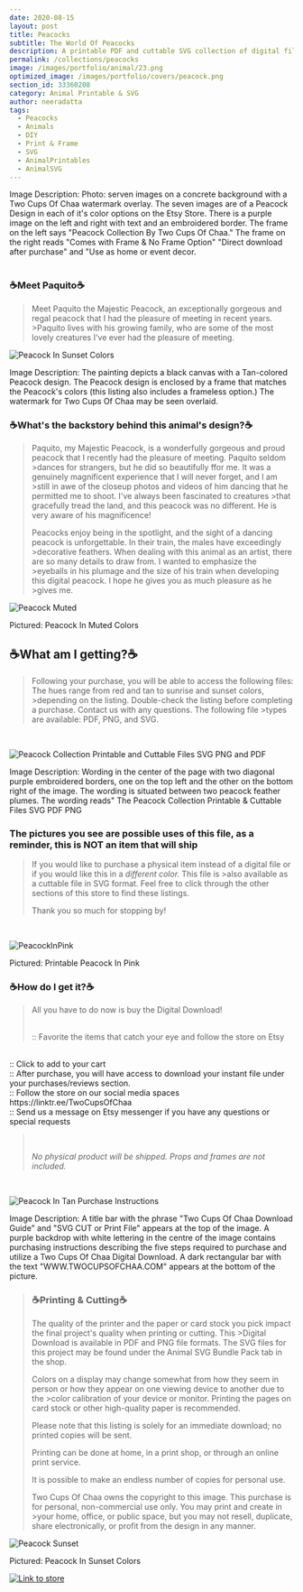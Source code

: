 ```yaml
---
date: 2020-08-15
layout: post
title: Peacocks
subtitle: The World Of Peacocks 
description: A printable PDF and cuttable SVG collection of digital files
permalink: /collections/peacocks
image: /images/portfolio/animal/23.png
optimized_image: /images/portfolio/covers/peacock.png
section_id: 33360208
category: Animal Printable & SVG
author: neeradatta
tags:
  - Peacocks
  - Animals
  - DIY
  - Print & Frame
  - SVG
  - AnimalPrintables
  - AnimalSVG
---
```


Image Description: Photo: serven images on a concrete background with a Two Cups Of Chaa watermark overlay. The seven images are of a Peacock Design in each of it's color options on the Etsy Store. There is a purple image on the left and right with text and an embroidered border. The frame on the left says "Peacock Collection By Two Cups Of Chaa." The frame on the right reads "Comes with Frame & No Frame Option" "Direct download after purchase" and "Use as home or event decor.
<br/>
<br/>

### ☕Meet Paquito☕
>Meet Paquito the Majestic Peacock, an exceptionally gorgeous and regal peacock that I had the pleasure of meeting in recent years. >Paquito lives with his growing family, who are some of the most lovely creatures I've ever had the pleasure of meeting.
>

![Peacock In Sunset Colors](https://i.etsystatic.com/21226651/r/il/410e9e/3656434083/il_794xN.3656434083_s6ep.jpg)

Image Description: The painting depicts a black canvas with a Tan-colored Peacock design. The Peacock design is enclosed by a frame that matches the Peacock's colors (this listing also includes a frameless option.) The watermark for Two Cups Of Chaa may be seen overlaid.
<br/>

### ☕What's the backstory behind this animal's design?☕
>Paquito, my Majestic Peacock, is a wonderfully gorgeous and proud peacock that I recently had the pleasure of meeting. Paquito seldom >dances for strangers, but he did so beautifully ffor me. It was a genuinely magnificent experience that I will never forget, and I am >still in awe of the closeup photos and videos of him dancing that he permitted me to shoot. I've always been fascinated to creatures >that gracefully tread the land, and this peacock was no different. He is very aware of his magnificence!
>
>Peacocks enjoy being in the spotlight, and the sight of a dancing peacock is unforgettable. In their train, the males have exceedingly >decorative feathers. When dealing with this animal as an artist, there are so many details to draw from. I wanted to emphasize the >eyeballs in his plumage and the size of his train when developing this digital peacock. I hope he gives you as much pleasure as he >gives me.
>
![Peacock Muted](https://i.etsystatic.com/21226651/r/il/45ee65/3624837080/il_794xN.3624837080_oi8g.jpg)

Pictured: Peacock In Muted Colors

## ☕What am I getting?☕
>Following your purchase, you will be able to access the following files: The hues range from red and tan to sunrise and sunset colors, >depending on the listing. Double-check the listing before completing a purchase. Contact us with any questions. The following file >types are available: PDF, PNG, and SVG.
<br/>

![Peacock Collection Printable and Cuttable Files SVG PNG and PDF](https://i.etsystatic.com/21226651/r/il/1a2da5/3672472909/il_794xN.3672472909_dy32.jpg)

Image Description: Wording in the center of the page with two diagonal purple embroidered borders, one on the top left and the other on the bottom right of the image. The wording is situated between two peacock feather plumes. The wording reads" The Peacock Collection Printable & Cuttable Files SVG  PDF  PNG

### The pictures you see are possible uses of this file, as a reminder, this is NOT an item that will ship
>If you would like to purchase a physical item instead of a digital file or if you would like this in a *different color.* This file is >also available as a cuttable file in SVG format. Feel free to click through the other sections of this store to find these listings.
>
>Thank you so much for stopping by!
<br/>

![PeacockInPink](https://i.etsystatic.com/21226651/r/il/ecc627/3653790303/il_794xN.3653790303_iha0.jpg)

Pictured: Printable Peacock In Pink

### ☕How do I get it?☕
>All you have to do now is buy the Digital Download!
>
> <br/>
> :: Favorite the items that catch your eye and follow the store on Etsy
<br/>
:: Click to add to your cart
<br/>
:: After purchase, you will have access to download your instant file under your purchases/reviews section. 
<br/>
:: Follow the store on our social media spaces https://linktr.ee/TwoCupsOfChaa
<br/>
:: Send us a message on Etsy messenger if you have any questions or special requests 

> <br/> 
>
>
>*No physical product will be shipped. Props and frames are not included.*
>

<br/>

![Peacock In Tan Purchase Instructions](https://i.etsystatic.com/21226651/r/il/ed5b57/2577651050/il_794xN.2577651050_rsvk.jpg)

Image Description: A title bar with the phrase "Two Cups Of Chaa Download Guide" and "SVG CUT or Print File" appears at the top of the image. A purple backdrop with white lettering in the centre of the image contains purchasing instructions describing the five steps required to purchase and utilize a Two Cups Of Chaa Digital Download. A dark rectangular bar with the text "WWW.TWOCUPSOFCHAA.COM" appears at the bottom of the picture.

> ### ☕Printing & Cutting☕
>The quality of the printer and the paper or card stock you pick impact the final project's quality when printing or cutting. This >Digital Download is available in PDF and PNG file formats. The SVG files for this project may be found under the Animal SVG Bundle Pack
>tab in the shop.
>
>Colors on a display may change somewhat from how they seem in person or how they appear on one viewing device to another due to the >color calibration of your device or monitor. Printing the pages on card stock or other high-quality paper is recommended.
>
>Please note that this listing is solely for an immediate download; no printed copies will be sent.
>
>Printing can be done at home, in a print shop, or through an online print service.
>
>It is possible to make an endless number of copies for personal use. 
>
>Two Cups Of Chaa owns the copyright to this image. This purchase is for personal, non-commercial use only. You may print and create in >your home, office, or public space, but you may not resell, duplicate, share electronically, or profit from the design in any manner.
>





![Peacock Sunset](https://i.etsystatic.com/21226651/r/il/632794/2577644766/il_1588xN.2577644766_hdzl.jpg)

Pictured: Peacock In Sunset Colors

[![Link to store](\images\portfolio\photo\printables.png)](https://www.etsy.com/shop/TwoCupsOfChaa)